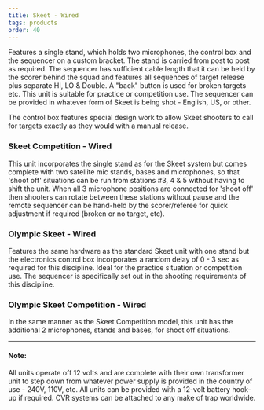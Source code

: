 ```yaml
---
title: Skeet - Wired
tags: products
order: 40
---
```

Features a single stand, which holds two microphones, the control box and the sequencer on a custom bracket. The stand is carried from post to post as required. The sequencer has sufficient cable length that it can be held by the scorer behind the squad and features all sequences of target release plus separate HI, LO & Double. A "back" button is used for broken targets etc. This unit is suitable for practice or competition use. The sequencer can be provided in whatever form of Skeet is being shot - English, US, or other.

The control box features special design work to allow Skeet shooters to call for targets exactly as they would with a manual release.

### Skeet Competition - Wired
This unit incorporates the single stand as for the Skeet system but comes complete with two satellite mic stands, bases and microphones, so that 'shoot off' situations can be run from stations #3, 4 & 5 without having to shift the unit. When all 3 microphone positions are connected for 'shoot off' then shooters can rotate between these stations without pause and the remote sequencer can be hand-held by the scorer/referee for quick adjustment if required (broken or no target, etc).


### Olympic Skeet - Wired
Features the same hardware as the standard Skeet unit with one stand but the electronics control box incorporates a random delay of 0 - 3 sec as required for this discipline. Ideal for the practice situation or competition use. The sequencer is specifically set out in the shooting requirements of this discipline.


### Olympic Skeet Competition - Wired
In the same manner as the Skeet Competition model, this unit has the additional 2 microphones, stands and bases, for shoot off situations.

---

#### Note:
All units operate off 12 volts and are complete with their own transformer unit to step down from whatever power supply is provided in the country of use - 240V, 110V, etc. All units can be provided with a 12-volt battery hook-up if required. CVR systems can be attached to any make of trap worldwide.